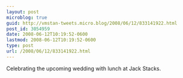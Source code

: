 ```yaml
---
layout: post
microblog: true
guid: http://vmstan-tweets.micro.blog/2008/06/12/833141922.html
post_id: 3054959
date: 2008-06-12T10:19:52-0600
lastmod: 2008-06-12T10:19:52-0600
type: post
url: /2008/06/12/833141922.html
---
```

Celebrating the upcoming wedding with lunch at Jack Stacks.

